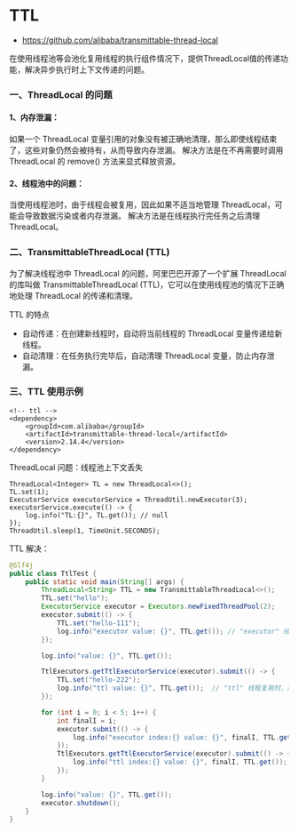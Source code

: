 # TTL

- https://github.com/alibaba/transmittable-thread-local

在使用线程池等会池化复用线程的执行组件情况下，提供ThreadLocal值的传递功能，解决异步执行时上下文传递的问题。

### 一、ThreadLocal 的问题

#### 1、内存泄漏：

如果一个 ThreadLocal 变量引用的对象没有被正确地清理，那么即使线程结束了，这些对象仍然会被持有，从而导致内存泄漏。
解决方法是在不再需要时调用 ThreadLocal 的 remove() 方法来显式释放资源。

#### 2、线程池中的问题：

当使用线程池时，由于线程会被复用，因此如果不适当地管理 ThreadLocal，可能会导致数据污染或者内存泄漏。
解决方法是在线程执行完任务之后清理 ThreadLocal。


### 二、TransmittableThreadLocal (TTL)

为了解决线程池中 ThreadLocal 的问题，阿里巴巴开源了一个扩展 ThreadLocal 的库叫做 TransmittableThreadLocal (TTL)，它可以在使用线程池的情况下正确地处理 ThreadLocal 的传递和清理。

TTL 的特点

- 自动传递：在创建新线程时，自动将当前线程的 ThreadLocal 变量传递给新线程。
- 自动清理：在任务执行完毕后，自动清理 ThreadLocal 变量，防止内存泄漏。

### 三、TTL 使用示例

```
<!-- ttl -->
<dependency>
    <groupId>com.alibaba</groupId>
    <artifactId>transmittable-thread-local</artifactId>
    <version>2.14.4</version>
</dependency>
```

ThreadLocal 问题：线程池上下文丢失

```
ThreadLocal<Integer> TL = new ThreadLocal<>();
TL.set(1);
ExecutorService executorService = ThreadUtil.newExecutor(3);
executorService.execute(() -> {
    log.info("TL:{}", TL.get()); // null
});
ThreadUtil.sleep(1, TimeUnit.SECONDS);
```

TTL 解决：

```java
@Slf4j
public class TtlTest {
    public static void main(String[] args) {
        ThreadLocal<String> TTL = new TransmittableThreadLocal<>();
        TTL.set("hello");
        ExecutorService executor = Executors.newFixedThreadPool(2);
        executor.submit(() -> {
            TTL.set("hello-111");
            log.info("executor value: {}", TTL.get()); // "executor" 线程复用时，如果ThreadLocal中的值未remove，之后的相同线程会拿到这个线程设置的值
        });

        log.info("value: {}", TTL.get());

        TtlExecutors.getTtlExecutorService(executor).submit(() -> {
            TTL.set("hello-222");
            log.info("ttl value: {}", TTL.get());  // "ttl" 线程复用时，如果ThreadLocal中的值未remove，ttl方式会自动remove，不会保留
        });

        for (int i = 0; i < 5; i++) {
            int finalI = i;
            executor.submit(() -> {
                log.info("executor index:{} value: {}", finalI, TTL.get()); // executor
            });
            TtlExecutors.getTtlExecutorService(executor).submit(() -> {
                log.info("ttl index:{} value: {}", finalI, TTL.get()); // ttl
            });
        }

        log.info("value: {}", TTL.get());
        executor.shutdown();
    }
}
```
